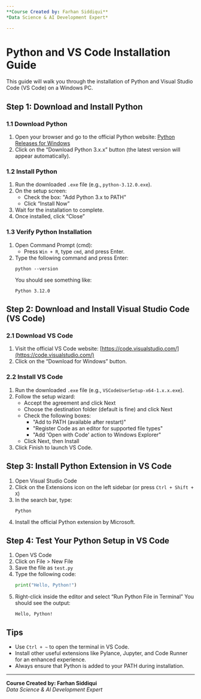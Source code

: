 ```yaml
---
**Course Created by: Farhan Siddiqui**  
*Data Science & AI Development Expert*

---
```


# Python and VS Code Installation Guide

This guide will walk you through the installation of Python and Visual Studio Code (VS Code) on a Windows PC.

## Step 1: Download and Install Python

### 1.1 Download Python
1. Open your browser and go to the official Python website: [Python Releases for Windows](https://www.python.org/downloads/windows/)
2. Click on the “Download Python 3.x.x” button (the latest version will appear automatically).

### 1.2 Install Python
1. Run the downloaded `.exe` file (e.g., `python-3.12.0.exe`).
2. On the setup screen:
   - Check the box: "Add Python 3.x to PATH"
   - Click “Install Now”
3. Wait for the installation to complete.
4. Once installed, click “Close”

### 1.3 Verify Python Installation
1. Open Command Prompt (cmd):
   - Press `Win + R`, type `cmd`, and press Enter.
2. Type the following command and press Enter:
   ```
   python --version
   ```
   You should see something like:
   ```
   Python 3.12.0
   ```

## Step 2: Download and Install Visual Studio Code (VS Code)

### 2.1 Download VS Code
1. Visit the official VS Code website: [https://code.visualstudio.com/](https://code.visualstudio.com/)
2. Click on the “Download for Windows” button.

### 2.2 Install VS Code
1. Run the downloaded `.exe` file (e.g., `VSCodeUserSetup-x64-1.x.x.exe`).
2. Follow the setup wizard:
   - Accept the agreement and click Next
   - Choose the destination folder (default is fine) and click Next
   - Check the following boxes:
     - "Add to PATH (available after restart)"
     - "Register Code as an editor for supported file types"
     - "Add 'Open with Code' action to Windows Explorer"
   - Click Next, then Install
3. Click Finish to launch VS Code.

## Step 3: Install Python Extension in VS Code
1. Open Visual Studio Code
2. Click on the Extensions icon on the left sidebar (or press `Ctrl + Shift + X`)
3. In the search bar, type:
   ```
   Python
   ```
4. Install the official Python extension by Microsoft.

## Step 4: Test Your Python Setup in VS Code
1. Open VS Code
2. Click on File > New File
3. Save the file as `test.py`
4. Type the following code:
   ```python
   print("Hello, Python!")
   ```
5. Right-click inside the editor and select “Run Python File in Terminal”
   You should see the output:
   ```
   Hello, Python!
   ```

## Tips
- Use `Ctrl + ~` to open the terminal in VS Code.
- Install other useful extensions like Pylance, Jupyter, and Code Runner for an enhanced experience.
- Always ensure that Python is added to your PATH during installation.

---

**Course Created by: Farhan Siddiqui**  
*Data Science & AI Development Expert*